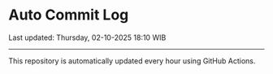 # Auto Commit Log

Last updated: Thursday, 02-10-2025 18:10 WIB

---

This repository is automatically updated every hour using GitHub Actions.
